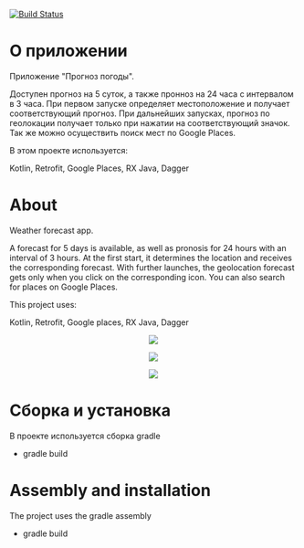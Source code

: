 [![Build Status](https://travis-ci.org/DmK78/WeatherKt.svg?branch=master)](https://travis-ci.org/DmK78/WeatherKt)
# О приложении
Приложение "Прогноз погоды".

Доступен прогноз на 5 суток, а также пронноз на 24 часа с интервалом в 3 часа. При первом запуске определяет местоположение и получает соответствующий прогноз.
При дальнейших запусках, прогноз по геолокации получает только при нажатии на соответствующий значок.
Так же можно осуществить поиск мест по Google Places.

В этом проекте используется:


Kotlin, Retrofit, Google Places, RX Java, Dagger

# About
Weather forecast app.

A forecast for 5 days is available, as well as pronosis for 24 hours with an interval of 3 hours.
 At the first start, it determines the location and receives the corresponding forecast.
With further launches, the geolocation forecast gets only when you click on the corresponding icon.
You can also search for places on Google Places.

This project uses:


Kotlin, Retrofit, Google places, RX Java, Dagger

<p align="center">
  <img src="https://raw.githubusercontent.com/DmK78/weather/master/images/1.jpeg">
  </p>

  <p align="center">
    <img src="https://raw.githubusercontent.com/DmK78/weather/master/images/2.jpeg">
    </p>
    <p align="center">
      <img src="https://raw.githubusercontent.com/DmK78/weather/master/images/3.jpeg">
      </p>




# Сборка и установка
В проекте используется сборка gradle
- gradle build

# Assembly and installation
The project uses the gradle assembly
- gradle build
